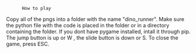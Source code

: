           How to play
Copy all of the pngs into a folder with the name "dino_runner".
Make sure the python file with the code is placed in the folder or in a directory containing the folder.
If you dont have pygame installed, intall it through pip.
The jump button is up or W , the slide button is down or S. 
To close the game, press ESC.
